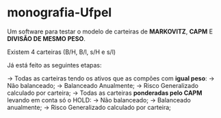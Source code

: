 # monografia-Ufpel
Um software para testar o modelo de carteiras de **MARKOVITZ**, **CAPM** E **DIVISÃO DE MESMO PESO**.

Existem 4 carteiras (B/H, B/l, s/H e s/l) 

Já está feito as seguintes etapas:

-> Todas as carteiras tendo os ativos que as compões com **igual peso**:
    -> Não balanceado;
    -> Balanceado Anualmente;
    -> Risco Generalizado calculado por carteira;
-> Todas as carteiras **ponderadas pelo CAPM** levando em conta só o HOLD:
    -> Não balanceado;
    -> Balanceado anualmente;
    -> Risco Generalizado calculado por carteira;
